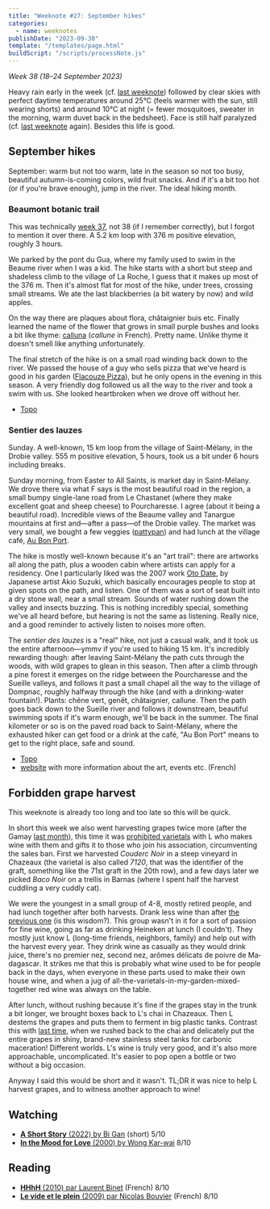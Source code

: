 ```yaml
---
title: "Weeknote #27: September hikes"
categories:
  - name: weeknotes
publishDate: "2023-09-30"
template: "/templates/page.html"
buildScript: "/scripts/processNote.js"
---
```


_Week 38 (18–24 September 2023)_

Heavy rain early in the week (cf. [last weeknote](/notes/weeknote-26-unintended-smirks.md)) followed by clear skies with perfect daytime temperatures around 25°C (feels warmer with the sun, still wearing shorts) and around 10°C at night (= fewer mosquitoes, sweater in the morning, warm duvet back in the bedsheet). Face is still half paralyzed (cf. [last weeknote](/notes/weeknote-26-unintended-smirks.md) again). Besides this life is good.

## September hikes

September: warm but not too warm, late in the season so not too busy, beautiful autumn-is-coming colors, wild fruit snacks. And if it's a bit too hot (or if you're brave enough), jump in the river. The ideal hiking month.

### Beaumont botanic trail

This was technically [week 37](/notes/weeknote-26-unintended-smirks.md), not 38 (if I remember correctly), but I forgot to mention it over there. A 5.2 km loop with 376 m positive elevation, roughly 3 hours.

We parked by the pont du Gua, where my family used to swim in the Beaume river when I was a kid. The hike starts with a short but steep and shadeless climb to the village of La Roche, I guess that it makes up most of the 376 m. Then it's almost flat for most of the hike, under trees, crossing small streams. We ate the last blackberries (a bit watery by now) and wild apples.

On the way there are plaques about flora, châtaignier buis etc. Finally learned the name of the flower that grows in small purple bushes and looks a bit like thyme: [calluna](https://en.wikipedia.org/wiki/Calluna) (_callune_ in French). Pretty name. Unlike thyme it doesn't smell like anything unfortunately.

The final stretch of the hike is on a small road winding back down to the river. We passed the house of a guy who sells pizza that we've heard is good in his garden ([Flacouze Pizza](https://maps.app.goo.gl/ksbVhJgtDrHQw6zu7)), but he only opens in the evening in this season. A very friendly dog followed us all the way to the river and took a swim with us. She looked heartbroken when we drove off without her.

- [Topo](https://rando.cevennes-ardeche.com/en/trek/32989-Beaumont-botanic-trail)

### Sentier des lauzes

Sunday. A well-known, 15 km loop from the village of Saint-Mélany, in the Drobie valley. 555 m positive elevation, 5 hours, took us a bit under 6 hours including breaks.

Sunday morning, from Easter to All Saints, is market day in Saint-Mélany. We drove there via what F says is the most beautiful road in the region, a small bumpy single-lane road from Le Chastanet (where they make excellent goat and sheep cheese) to Pourcharesse. I agree (about it being a beautiful road). Incredible views of the Beaume valley and Tanargue mountains at first and—after a pass—of the Drobie valley. The market was very small, we bought a few veggies ([pattypan](https://en.wikipedia.org/wiki/Pattypan_squash!)) and had lunch at the village café, [Au Bon Port](https://maps.app.goo.gl/Xs1Ab8b6gnoUjD4x7).

The hike is mostly well-known because it's an "art trail": there are artworks all along the path, plus a wooden cabin where artists can apply for a residency. One I particularly liked was the 2007 work [Oto Date](https://surlesentierdeslauzes.fr/oeuvre/oto-date/), by Japanese artist Akio Suzuki, which basically encourages people to stop at given spots on the path, and listen. One of them was a sort of seat built into a dry stone wall, near a small stream. Sounds of water rushing down the valley and insects buzzing. This is nothing incredibly special, something we've all heard before, but hearing is not the same as listening. Really nice, and a good reminder to actively listen to noises more often.

The _sentier des lauzes_ is a "real" hike, not just a casual walk, and it took us the entire afternoon—ymmv if you're used to hiking 15 km. It's incredibly rewarding though: after leaving Saint-Mélany the path cuts through the woods, with wild grapes to glean in this season. Then after a climb through a pine forest it emerges on the ridge between the Pourcharesse and the Sueille valleys, and follows it past a small chapel all the way to the village of Dompnac, roughly halfway through the hike (and with a drinking-water fountain!). Plants: <span lang="fr">chêne vert, genêt, châtaignier, callune</span>. Then the path goes back down to the Sueille river and follows it downstream, beautiful swimming spots if it's warm enough, we'll be back in the summer. The final kilometer or so is on the paved road back to Saint-Mélany, where the exhausted hiker can get food or a drink at the café, "Au Bon Port" means to get to the right place, safe and sound.

- [Topo](<https://rando.cevennes-ardeche.com/en/trek/106-Sentier-des-Lauzes-(flagstone-path)>)
- [website](https://surlesentierdeslauzes.fr/) with more information about the art, events etc. (French)

## Forbidden grape harvest

This weeknote is already too long and too late so this will be quick.

In short this week we also went harvesting grapes twice more (after the Gamay [last month](/notes/weeknote-23-heatwave-harvest/)), this time it was [prohibited varietals](/notes/weeknote-18-drinking-vitis-labrusca/) with L who makes wine with them and gifts it to those who join his association, circumventing the sales ban. First we harvested _Couderc Noir_ in a steep vineyard in Chazeaux (the varietal is also called _7120_, that was the identifier of the graft, something like the 71st graft in the 20th row), and a few days later we picked _Baco Noir_ on a trellis in Barnas (where I spent half the harvest cuddling a very cuddly cat).

We were the youngest in a small group of 4-8, mostly retired people, and had lunch together after both harvests. Drank less wine than after [the previous one](/notes/weeknote-23-heatwave-harvest/) (is this wisdom?). This group wasn't in it for a sort of passion for fine wine, going as far as drinking Heineken at lunch (I couldn't). They mostly just know L (long-time friends, neighbors, family) and help out with the harvest every year. They drink wine as casually as they would drink juice, there's no <span lang="fr">premier nez, second nez, arômes délicats de poivre de Madagascar</span>. It strikes me that this is probably what wine used to be for people back in the days, when everyone in these parts used to make their own house wine, and when a jug of all-the-varietals-in-my-garden-mixed-together red wine was always on the table.

After lunch, without rushing because it's fine if the grapes stay in the trunk a bit longer, we brought boxes back to L's chai in Chazeaux. Then L destems the grapes and puts them to ferment in big plastic tanks. Contrast this with [last time](/notes/weeknote-23-heatwave-harvest/), when we rushed back to the chai and delicately put the entire grapes in shiny, brand-new stainless steel tanks for carbonic maceration! Different worlds. L's wine is truly very good, and it's also more approachable, uncomplicated. It's easier to pop open a bottle or two without a big occasion.

Anyway I said this would be short and it wasn't. TL;DR it was nice to help L harvest grapes, and to witness another approach to wine!

## Watching

- [**A Short Story** (2022) by Bi Gan](/notes/a-short-story-by-bi-gan/) (short) 5/10
- [**In the Mood for Love** (2000) by Wong Kar-wai](/notes/in-the-mood-for-love-by-wong-kar-wai/) 8/10

## Reading

- [**HHhH** (2010) par Laurent Binet](/notes/hhhh-par-laurent-binet/) (French) 8/10
- [**Le vide et le plein** (2009) par Nicolas Bouvier](/notes/le-vide-et-le-plein-par-nicolas-bouvier/) (French) 8/10
